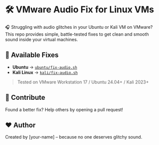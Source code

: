 # 🛠️ VMware Audio Fix for Linux VMs

🎧 Struggling with audio glitches in your Ubuntu or Kali VM on VMware?  
This repo provides simple, battle-tested fixes to get clean and smooth sound inside your virtual machines.

## 📂 Available Fixes

- **Ubuntu** → [`ubuntu/fix-audio.sh`](./ubuntu/fix-audio.sh)
- **Kali Linux** → [`kali/fix-audio.sh`](./kali/fix-audio.sh)

> Tested on VMware Workstation 17 / Ubuntu 24.04+ / Kali 2023+

## 🤝 Contribute

Found a better fix? Help others by opening a pull request!

## ❤️ Author

Created by [your-name] – because no one deserves glitchy sound.

